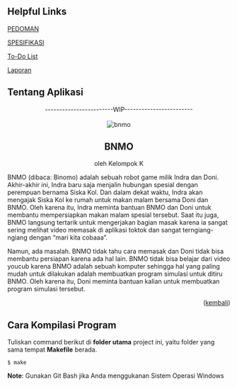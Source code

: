 <a name="atas"></a>

## Helpful Links
[PEDOMAN](https://docs.google.com/document/d/11t4C0ukM1R9XZpaV27yjGu4-riEEUrKAOHLVEFTt-ns/edit)

[SPESIFIKASI](https://docs.google.com/document/d/174x8ajgUTUUfICykoZkaZEuu7K8NyZSkoPlCL5bXgBY/edit)

[To-Do List](https://docs.google.com/spreadsheets/d/1DU8FCL7Znkz1MxpWorClw5tu5nA4lYZaKv_8SKpt2CI/edit#gid=0)

[Laporan](https://docs.google.com/document/d/1WRmV_64yfeUyayw3Pxh-OteWUiBx6ONi/edit#heading=h.3dy6vkm)

## Tentang Aplikasi

<div align="center">
    <div>------------------------WIP------------------------</div><br/>
    <img src="" alt="bnmo" style="max-width:20em;"></img>
    <h2>BNMO</h2>
    <p>oleh Kelompok K</p>
</div>


BNMO (dibaca: Binomo) adalah sebuah robot game milik Indra dan Doni. Akhir-akhir ini, Indra baru saja menjalin hubungan spesial dengan perempuan bernama Siska Kol. Dan dalam dekat waktu, Indra akan mengajak Siska Kol ke rumah untuk makan malam bersama Doni dan BNMO. Oleh karena itu, Indra meminta bantuan BNMO dan Doni untuk membantu mempersiapkan makan malam spesial tersebut. Saat itu juga, BNMO langsung tertarik untuk mengerjakan bagian masak karena ia sangat sering melihat video memasak di aplikasi toktok dan sangat terngiang-ngiang dengan “mari kita cobaaa”.

Namun, ada masalah. BNMO tidak tahu cara memasak dan Doni tidak bisa membantu persiapan karena ada hal lain. BNMO tidak bisa belajar dari video youcub karena BNMO adalah sebuah komputer sehingga hal yang paling mudah untuk dilakukan adalah membuatkan program simulasi untuk ditiru BNMO. Oleh karena itu, Doni meminta bantuan kalian untuk membuatkan program simulasi tersebut.

<p align="right">(<a href="#atas">kembali</a>)</p>

## Cara Kompilasi Program
Tuliskan command berikut di **folder utama** project ini, yaitu folder yang sama tempat **Makefile** berada.
```shell
$ make
```
**Note**: Gunakan Git Bash jika Anda menggukanan Sistem Operasi Windows
